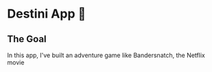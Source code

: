# Destini App 🤔

## The Goal

In this app, I've built an adventure game like Bandersnatch, the Netflix movie

